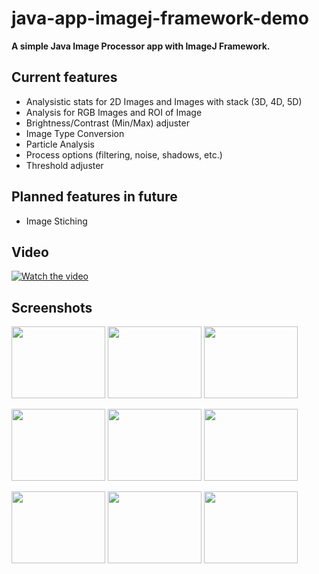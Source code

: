 # java-app-imagej-framework-demo
**A simple Java Image Processor app with ImageJ Framework.**

## Current features

- Analysistic stats for 2D Images and Images with stack (3D, 4D, 5D)
- Analysis for RGB Images and ROI of Image
- Brightness/Contrast (Min/Max) adjuster
- Image Type Conversion
- Particle Analysis
- Process options (filtering, noise, shadows, etc.)
- Threshold adjuster

## Planned features in future

- Image Stiching 

## Video 

[![Watch the video](https://i.imgur.com/KHuHo9Y.png)](https://youtu.be/c6BrQ3A01lg)

## Screenshots

<p float="left">
  <img width="150" height="115" src="https://i.imgur.com/KHuHo9Y.png">
  <img width="150" height="115" src="https://i.imgur.com/dCWT2H5.png">
  <img width="150" height="115" src="https://i.imgur.com/PMiCGpC.png">
</p>
<p float="left">
  <img width="150" height="115" src="https://i.imgur.com/oii99Z4.png">
  <img width="150" height="115" src="https://i.imgur.com/tF5Mai6.png">
  <img width="150" height="115" src="https://i.imgur.com/oV3u9Ty.png">
</p>
<p float="left">
  <img width="150" height="115" src="https://i.imgur.com/XBv4vqi.png">
  <img width="150" height="115" src="https://i.imgur.com/7ZiltDF.png">
  <img width="150" height="115" src="https://i.imgur.com/sv7dUa1.png">
</p>
